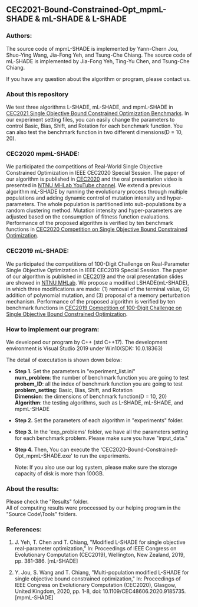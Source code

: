 ## CEC2021-Bound-Constrained-Opt_mpmL-SHADE & mL-SHADE & L-SHADE

### Authors:
 The source code of mpmL-SHADE is implemented by Yann-Chern Jou, Shuo-Ying Wang, Jia-Fong Yeh, and Tsung-Che Chiang.
 The source code of mL-SHADE is implemented by Jia-Fong Yeh, Ting-Yu Chen, and Tsung-Che Chiang.
 
 If you have any question about the algorithm or program, please contact us.

### About this repository
 We test three algorithms L-SHADE, mL-SHADE, and mpmL-SHADE in [CEC2021 Single Objective Bound Constrained Optimization Benchmarks](https://github.com/P-N-Suganthan/2021-SO-BCO "link"). In our experiment setting files, you can easily change the parameters to control Basic, Bias, Shift, and Rotation for each benchmark function. You can also test the benchmark function in two different dimensions(D = 10, 20).

### CEC2020 mpmL-SHADE:
 We participated the competitions of Real-World Single Objective Constrained Optimization in IEEE CEC2020 Special Session. The paper of our algorithm is published in [CEC2020](https://ieeexplore.ieee.org/abstract/document/9185735 "link") and the oral presentation video is presented in [NTNU MHLab YouTube channel](https://youtu.be/JMj0mHpIARw "link"). We extend a previous algorithm mL-SHADE by running the evolutionary process through multiple populations and adding dynamic control of mutation intensity and hyper-parameters. The whole population is partitioned into sub-populations by a random clustering method. Mutation intensity and hyper-parameters are adjusted based on the consumption of fitness function evaluations. Performance of the proposed algorithm is verified by ten benchmark functions in [CEC2020 Competition on Single Objective Bound Constrained Optimization](https://github.com/P-N-Suganthan/2020-Bound-Constrained-Opt-Benchmark "link").
 
### CEC2019 mL-SHADE:
 We participated the competitions of 100-Digit Challenge on Real-Parameter Single Objective Optimization in IEEE CEC2019 Special Session. The paper of our algorithm is published in [CEC2019](https://ieeexplore.ieee.org/document/8789991 "link") and the oral presentation slides are showed in [NTNU MHLab](https://web.ntnu.edu.tw/~tcchiang/publications/CEC2019/CEC2019a-mL-SHADE-slides.pdf "link"). We propose a modified LSHADE(mL-SHADE), in which three modifications are made: (1)
removal of the terminal value, (2) addition of polynomial mutation, and (3) proposal of a memory perturbation mechanism. Performance of the proposed algorithm is verified by ten benchmark functions in [CEC2019 Competition of 100-Digit Challenge on Single Objective Bound Constrained Optimization](https://github.com/P-N-Suganthan/CEC2019 "link").


### How to implement our program:
 We developed our program by C++ (std C++17). The development environment is Visual Studio 2019 under Win10(SDK: 10.0.18363)  
 
 The detail of executation is shown down below:  
   
 * __Step 1.__ Set the parameters in "experiment_list.ini"  
          **num_problem**: the number of benchmark function you are going to test  
          **probem_ID**: all the index of benchmark function you are going to test  
          **problem_setting**: Basic, Bias, Shift, and Rotation  
          **Dimension**: the dimensions of benchmark function(D = 10, 20)  
          **Algorithm**: the testing algorithms, such as L-SHADE, mL-SHADE, and mpmL-SHADE  
         
 * __Step 2.__ Set the parameters of each algorithm in "experiments" folder.
         
 * __Step 3.__ In the 'exp_problems' folder, we have all the parameters setting for each benchmark problem. Please make sure you have "input_data."
 
 * __Step 4.__ Then, You can execute the 'CEC2020-Bound-Constrained-Opt_mpmL-SHADE.exe' to run the experiments.  
   
   Note: If you also use our log system, please make sure the storage capacity of disk is more than 100GB.  
 
### About the results:
  Please check the "Results" folder.  
  All of computing results were proccessed by our helping program in the "Source Code\Tools" folders.

### References:
1. J. Yeh, T. Chen and T. Chiang, "Modified L-SHADE for single objective real-parameter optimization," In: Proceedings of IEEE Congress on Evolutionary Computation (CEC2019), Wellington, New Zealand, 2019, pp. 381-386. [mL-SHADE]

2. Y. Jou, S. Wang and T. Chiang, "Multi-population modified L-SHADE for single objective bound constrained optimization," In: Proceedings of IEEE Congress on Evolutionary Computation (CEC2020), Glasgow, United Kingdom, 2020, pp. 1-8, doi: 10.1109/CEC48606.2020.9185735. [mpmL-SHADE]
